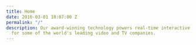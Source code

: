 ```yaml
---
title: Home
date: 2016-03-01 18:07:00 Z
permalink: "/"
description: Our award-winning technology powers real-time interactive video graphics
  for some of the world's leading video and TV companies.
---
```


